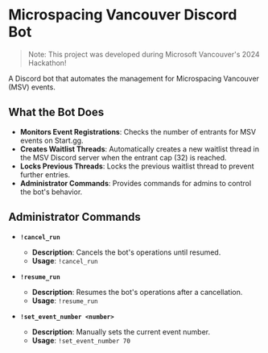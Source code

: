 # Microspacing Vancouver Discord Bot

> Note: This project was developed during Microsoft Vancouver's 2024 Hackathon!

A Discord bot that automates the management for Microspacing Vancouver (MSV) events.

## What the Bot Does

- **Monitors Event Registrations**: Checks the number of entrants for MSV events on Start.gg.
- **Creates Waitlist Threads**: Automatically creates a new waitlist thread in the MSV Discord server when the entrant cap (32) is reached.
- **Locks Previous Threads**: Locks the previous waitlist thread to prevent further entries.
- **Administrator Commands**: Provides commands for admins to control the bot's behavior.

## Administrator Commands

- **`!cancel_run`**
  - **Description**: Cancels the bot's operations until resumed.
  - **Usage**: `!cancel_run`

- **`!resume_run`**
  - **Description**: Resumes the bot's operations after a cancellation.
  - **Usage**: `!resume_run`

- **`!set_event_number <number>`**
  - **Description**: Manually sets the current event number.
  - **Usage**: `!set_event_number 70`